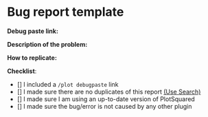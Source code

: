 # Bug report template 
<!--- In order to create a valid issue report you have to follow this template. -->
<!--- Incomplete reports might be marked as invalid. -->
<!--  Feature requests and enhancements may be suggested at https://github.com/IntellectualSites/PlotSquaredSuggestions. -->
**Debug paste link:** 
<!--- Enter /plot debugpaste in game or in your console and copy the output here -->

**Description of the problem:** 


**How to replicate:** 
<!--- If you can reproduce the issue please tell us as detailed as possible step by step how to do that -->

**Checklist**:
<!-- Make sure you have completed the following steps (put an "X" between of brackets): -->
- [] I included a `/plot debugpaste` link
- [] I made sure there are no duplicates of this report [(Use Search)](https://github.com/IntellectualSites/PlotSquared/issues?utf8=%E2%9C%93&q=is%3Aissue)
- [] I made sure I am using an up-to-date version of PlotSquared
- [] I made sure the bug/error is not caused by any other plugin



